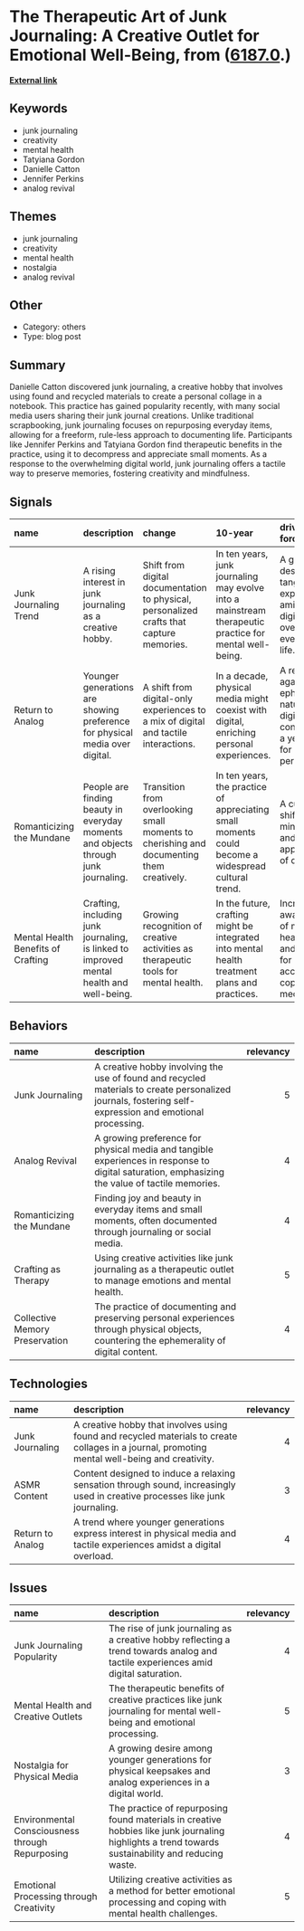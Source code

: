 # __The Therapeutic Art of Junk Journaling: A Creative Outlet for Emotional Well-Being__, from ([6187.0](https://kghosh.substack.com/p/6187.0).)

__[External link](https://edition.cnn.com/2025/01/25/us/junk-journaling-benefits-wellness-cec/index.html)__



## Keywords

* junk journaling
* creativity
* mental health
* Tatyiana Gordon
* Danielle Catton
* Jennifer Perkins
* analog revival

## Themes

* junk journaling
* creativity
* mental health
* nostalgia
* analog revival

## Other

* Category: others
* Type: blog post

## Summary

Danielle Catton discovered junk journaling, a creative hobby that involves using found and recycled materials to create a personal collage in a notebook. This practice has gained popularity recently, with many social media users sharing their junk journal creations. Unlike traditional scrapbooking, junk journaling focuses on repurposing everyday items, allowing for a freeform, rule-less approach to documenting life. Participants like Jennifer Perkins and Tatyiana Gordon find therapeutic benefits in the practice, using it to decompress and appreciate small moments. As a response to the overwhelming digital world, junk journaling offers a tactile way to preserve memories, fostering creativity and mindfulness.

## Signals

| name                               | description                                                                              | change                                                                                   | 10-year                                                                                                | driving-force                                                                               |   relevancy |
|:-----------------------------------|:-----------------------------------------------------------------------------------------|:-----------------------------------------------------------------------------------------|:-------------------------------------------------------------------------------------------------------|:--------------------------------------------------------------------------------------------|------------:|
| Junk Journaling Trend              | A rising interest in junk journaling as a creative hobby.                                | Shift from digital documentation to physical, personalized crafts that capture memories. | In ten years, junk journaling may evolve into a mainstream therapeutic practice for mental well-being. | A growing desire for tangible experiences amidst a digital overload in everyday life.       |           4 |
| Return to Analog                   | Younger generations are showing preference for physical media over digital.              | A shift from digital-only experiences to a mix of digital and tactile interactions.      | In a decade, physical media might coexist with digital, enriching personal experiences.                | A reaction against the ephemeral nature of digital content and a yearning for permanence.   |           3 |
| Romanticizing the Mundane          | People are finding beauty in everyday moments and objects through junk journaling.       | Transition from overlooking small moments to cherishing and documenting them creatively. | In ten years, the practice of appreciating small moments could become a widespread cultural trend.     | A cultural shift towards mindfulness and appreciation of daily life.                        |           4 |
| Mental Health Benefits of Crafting | Crafting, including junk journaling, is linked to improved mental health and well-being. | Growing recognition of creative activities as therapeutic tools for mental health.       | In the future, crafting might be integrated into mental health treatment plans and practices.          | Increasing awareness of mental health issues and the need for accessible coping mechanisms. |           5 |

## Behaviors

| name                           | description                                                                                                                                             |   relevancy |
|:-------------------------------|:--------------------------------------------------------------------------------------------------------------------------------------------------------|------------:|
| Junk Journaling                | A creative hobby involving the use of found and recycled materials to create personalized journals, fostering self-expression and emotional processing. |           5 |
| Analog Revival                 | A growing preference for physical media and tangible experiences in response to digital saturation, emphasizing the value of tactile memories.          |           4 |
| Romanticizing the Mundane      | Finding joy and beauty in everyday items and small moments, often documented through journaling or social media.                                        |           4 |
| Crafting as Therapy            | Using creative activities like junk journaling as a therapeutic outlet to manage emotions and mental health.                                            |           5 |
| Collective Memory Preservation | The practice of documenting and preserving personal experiences through physical objects, countering the ephemerality of digital content.               |           4 |

## Technologies

| name             | description                                                                                                                                    |   relevancy |
|:-----------------|:-----------------------------------------------------------------------------------------------------------------------------------------------|------------:|
| Junk Journaling  | A creative hobby that involves using found and recycled materials to create collages in a journal, promoting mental well-being and creativity. |           4 |
| ASMR Content     | Content designed to induce a relaxing sensation through sound, increasingly used in creative processes like junk journaling.                   |           3 |
| Return to Analog | A trend where younger generations express interest in physical media and tactile experiences amidst a digital overload.                        |           4 |

## Issues

| name                                            | description                                                                                                                                        |   relevancy |
|:------------------------------------------------|:---------------------------------------------------------------------------------------------------------------------------------------------------|------------:|
| Junk Journaling Popularity                      | The rise of junk journaling as a creative hobby reflecting a trend towards analog and tactile experiences amid digital saturation.                 |           4 |
| Mental Health and Creative Outlets              | The therapeutic benefits of creative practices like junk journaling for mental well-being and emotional processing.                                |           5 |
| Nostalgia for Physical Media                    | A growing desire among younger generations for physical keepsakes and analog experiences in a digital world.                                       |           3 |
| Environmental Consciousness through Repurposing | The practice of repurposing found materials in creative hobbies like junk journaling highlights a trend towards sustainability and reducing waste. |           4 |
| Emotional Processing through Creativity         | Utilizing creative activities as a method for better emotional processing and coping with mental health challenges.                                |           5 |